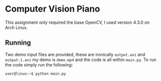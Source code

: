 # Computer Vision Piano
This assignment only required the base OpenCV, I used version 4.3.0 on Arch Linux.

## Running
Two demo input files are provided, these are ironically `output.avi` and `output-1.avi` my demo is
`demo.mp4` and the code is all within `main.py`. To run the code simply run the following:

```
user@linux:~$ python main.py
```
